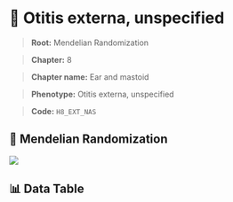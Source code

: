 # 🧪 Otitis externa, unspecified

> **Root:** Mendelian Randomization

> **Chapter:** 8  

> **Chapter name:** Ear and mastoid

> **Phenotype:** Otitis externa, unspecified  

> **Code:** `H8_EXT_NAS`

## 🧬 Mendelian Randomization  

<img src="/MR/Figures/Forward/H8_EXT_NAS.png"/>

## 📊 Data Table

<CsvTableMRF src="/public/MR/Data/Forward/H8_EXT_NAS.csv"/>
